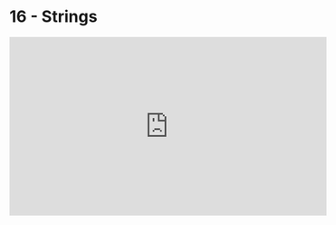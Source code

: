 # 16 - Strings

<iframe 
        width="560" 
        height="315" 
        src="https://www.youtube.com/embed/ZZ9TD3jHvSo" 
        title="YouTube video player" 
        frameborder="0" 
        allow="accelerometer; autoplay; clipboard-write; encrypted-media; gyroscope; picture-in-picture" 
        allowfullscreen
        >
</iframe>

